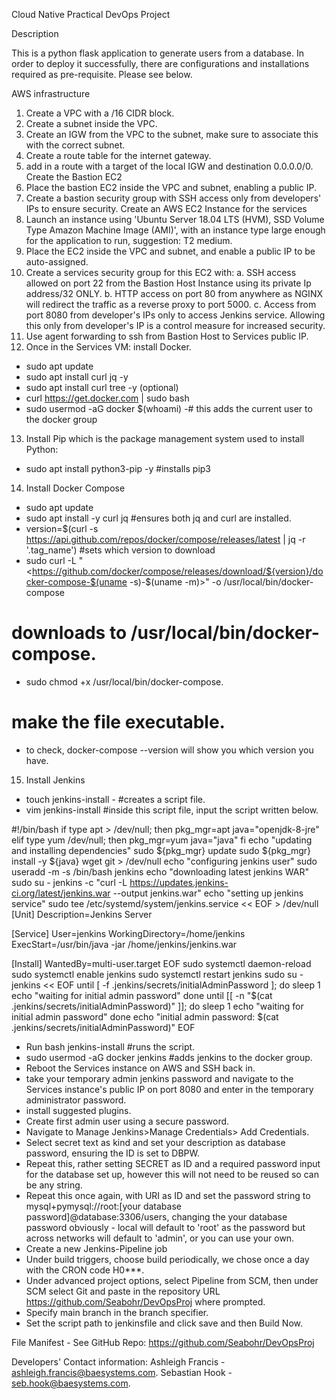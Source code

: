 Cloud Native Practical DevOps Project 

Description

This is a python flask application to generate users from a database. In order to deploy it successfully, there are configurations and installations required as pre-requisite. Please see below.

AWS infrastructure
1. Create a VPC with a /16 CIDR block.
2. Create a subnet inside the VPC.
3. Create an IGW from the VPC to the subnet, make sure to associate this with the correct subnet.
4. Create a  route table for the internet gateway.
5. add in a route with a target of the local IGW and destination 0.0.0.0/0.
Create the Bastion EC2
6. Place the bastion EC2 inside the VPC and subnet, enabling a public IP.
7. Create a bastion security group with SSH access only from developers' IPs to ensure security.
Create an AWS EC2 Instance for the services
8. Launch an instance using 'Ubuntu Server 18.04 LTS (HVM), SSD Volume Type Amazon Machine Image (AMI)', with an instance type large enough for the application to run, suggestion: T2 medium. 
9. Place the EC2 inside the VPC and subnet, and enable a public IP to be auto-assigned.
10. Create a services security group for this EC2 with:
	a. SSH access allowed on port 22 from the Bastion Host Instance using its private Ip 	address/32 ONLY.
	b. HTTP access on port 80 from anywhere as NGINX will redirect the traffic as a reverse 	proxy to port 5000.
	c. Access from port 8080 from developer's IPs only to access Jenkins service. Allowing 	this 	only from developer's IP is a control measure for increased security.
11. Use agent forwarding to ssh from Bastion Host to Services public IP. 
12. Once in the Services VM: install Docker.
 - sudo apt update
- sudo apt install curl jq  -y
- sudo apt install curl tree -y (optional)
- curl https://get.docker.com | sudo bash 
- sudo usermod -aG docker $(whoami) -# this adds the current user to the docker group 
13. Install Pip which is the package management system used to install Python:
-  sudo apt install python3-pip -y #installs pip3
14. Install Docker Compose
- sudo apt update
- sudo apt install -y curl jq #ensures both jq and curl are installed.
- version=$(curl -s https://api.github.com/repos/docker/compose/releases/latest | jq -r '.tag_name') #sets which version to download
- sudo curl -L "<https://github.com/docker/compose/releases/download/${version}/docker-compose-$(uname -s)-$(uname -m)>" -o /usr/local/bin/docker-compose 
# downloads to /usr/local/bin/docker-compose.
- sudo chmod +x /usr/local/bin/docker-compose.
# make the file executable.
- to check,  docker-compose --version will show you which version you have.
15.  Install Jenkins
- touch jenkins-install - #creates a script file.
- vim jenkins-install #inside this script file, input the script written below.
 
#!/bin/bash
if type apt > /dev/null; then
    pkg_mgr=apt
    java="openjdk-8-jre"
elif type yum /dev/null; then
    pkg_mgr=yum
    java="java"
fi
echo "updating and installing dependencies"
sudo ${pkg_mgr} update
sudo ${pkg_mgr} install -y ${java} wget git > /dev/null
echo "configuring jenkins user"
sudo useradd -m -s /bin/bash jenkins
echo "downloading latest jenkins WAR"
sudo su - jenkins -c "curl -L https://updates.jenkins-ci.org/latest/jenkins.war --output jenkins.war"
echo "setting up jenkins service"
sudo tee /etc/systemd/system/jenkins.service << EOF > /dev/null
[Unit]
Description=Jenkins Server

[Service]
User=jenkins
WorkingDirectory=/home/jenkins
ExecStart=/usr/bin/java -jar /home/jenkins/jenkins.war

[Install]
WantedBy=multi-user.target
EOF
sudo systemctl daemon-reload
sudo systemctl enable jenkins
sudo systemctl restart jenkins
sudo su - jenkins << EOF
until [ -f .jenkins/secrets/initialAdminPassword ]; do
    sleep 1
    echo "waiting for initial admin password"
done
until [[ -n "\$(cat  .jenkins/secrets/initialAdminPassword)" ]]; do
    sleep 1
    echo "waiting for initial admin password"
done
echo "initial admin password: \$(cat .jenkins/secrets/initialAdminPassword)"
EOF

- Run bash jenkins-install #runs the script.
- sudo usermod -aG docker jenkins #adds jenkins to the docker group.
- Reboot the Services instance on AWS and SSH back in.
- take your temporary admin jenkins password and navigate to the Services instance's
public IP on port 8080 and enter in the temporary administrator password.
- install suggested plugins. 
- Create first admin user using a secure password.
- Navigate to Manage Jenkins>Manage Credentials> Add Credentials.
- Select secret text as kind and set your description as database password, ensuring the ID is set to DBPW.
- Repeat this, rather setting SECRET as ID and a required password input for the database set up, however this will not need to be reused so can be any string.
- Repeat this once again, with URI as ID and set the password string to mysql+pymysql://root:[your database password]@database:3306/users, changing the your database password obviously - local will default to 'root' as the password but  across networks will default to 'admin', or you can use your own.
- Create a new Jenkins-Pipeline job
- Under build triggers, choose build periodically, we chose once a day with the CRON code
H0***.
- Under advanced project options, select Pipeline from SCM, then under SCM select Git and paste in the repository URL https://github.com/Seabohr/DevOpsProj where prompted.
- Specify main branch in the branch specifier.
- Set the script path to jenkinsfile and click save and then Build Now.

File Manifest - See GitHub Repo:
https://github.com/Seabohr/DevOpsProj 

Developers' Contact information:
Ashleigh Francis - ashleigh.francis@baesystems.com.
Sebastian Hook - seb.hook@baesystems.com.



